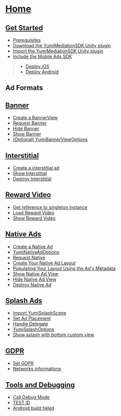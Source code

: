 # [Home](https://github.com/yumimobi/YumiMediationSDK-Unity/wiki/Home)

## [Get Started](https://github.com/yumimobi/YumiMediationSDK-Unity/wiki/GetStarted(en))
- [Prerequisites](https://github.com/yumimobi/YumiMediationSDK-Unity/wiki/GetStarted(en)#Prerequisites)
- [Download the YumiMediationSDK Unity plugin](https://github.com/yumimobi/YumiMediationSDK-Unity/wiki/GetStarted(en)#Download-the-YumiMediationSDK-Unity-plugin)
- [Import the YumiMediationSDK Unity plugin](https://github.com/yumimobi/YumiMediationSDK-Unity/wiki/GetStarted(en)#Import-the-YumiMediationSDK-Unity-plugin)
- [Include the Mobile Ads SDK](https://github.com/yumimobi/YumiMediationSDK-Unity/wiki/GetStarted(en)#Include-the-Mobile-Ads-SDK)
> - [Deploy iOS ](https://github.com/yumimobi/YumiMediationSDK-Unity/wiki/GetStarted(en)#Deploy-iOS)
> - [Deploy Android](https://github.com/yumimobi/YumiMediationSDK-Unity/wiki/GetStarted(en)#Deploy-Android)

## Ad Formats
## [Banner](https://github.com/yumimobi/YumiMediationSDK-Unity/wiki/Banner(en))
- [Create a BannerView](https://github.com/yumimobi/YumiMediationSDK-Unity/wiki/Banner(en)#Create-a-BannerView)
- [Request Banner](https://github.com/yumimobi/YumiMediationSDK-Unity/wiki/Banner(en)#Request-Banner)
- [Hide Banner](https://github.com/yumimobi/YumiMediationSDK-Unity/wiki/Banner(en)#Hide-Banner)
- [Show Banner](https://github.com/yumimobi/YumiMediationSDK-Unity/wiki/Banner(en)#Show-Banner)
- [(Optional) YumiBannerViewOptions](https://github.com/yumimobi/YumiMediationSDK-Unity/wiki/Banner(en)#(Optional)-YumiBannerViewOptions)

## [Interstitial](https://github.com/yumimobi/YumiMediationSDK-Unity/wiki/Interstitial(en))
- [Create a interstitial ad](https://github.com/yumimobi/YumiMediationSDK-Unity/wiki/Interstitial(en)#Create-a-interstitial-ad)
- [Show Interstitial](https://github.com/yumimobi/YumiMediationSDK-Unity/wiki/Interstitial(en)#Show-Interstitial)
- [Destroy Interstitial](https://github.com/yumimobi/YumiMediationSDK-Unity/wiki/Interstitial(en)#Destroy-Interstitial)

## [Reward Video](https://github.com/yumimobi/YumiMediationSDK-Unity/wiki/RewardVideo(en))
- [Get reference to singleton instance](https://github.com/yumimobi/YumiMediationSDK-Unity/wiki/RewardVideo(en)#Get-reference-to-singleton-instance)
- [Load Reward Video](https://github.com/yumimobi/YumiMediationSDK-Unity/wiki/RewardVideo(en)#Load-Reward-Video)
- [Show Reward Video](https://github.com/yumimobi/YumiMediationSDK-Unity/wiki/RewardVideo(en)#Show-Reward-Video)

## [Native Ads](https://github.com/yumimobi/YumiMediationSDK-Unity/wiki/NativeAd(en))
- [Create a Native Ad](https://github.com/yumimobi/YumiMediationSDK-Unity/wiki/NativeAd(en)#Create-a-Native-Ad)
- [YumiNativeAdOptions](https://github.com/yumimobi/YumiMediationSDK-Unity/wiki/NativeAd(en)#YumiNativeAdOptions)
- [Request Native](https://github.com/yumimobi/YumiMediationSDK-Unity/wiki/NativeAd(en)#Request-Native)
- [Create Your Native Ad Layout](https://github.com/yumimobi/YumiMediationSDK-Unity/wiki/NativeAd(en)#Create-Your-Native-Ad-Layout)
- [Populating Your Layout Using the Ad's Metadata](https://github.com/yumimobi/YumiMediationSDK-Unity/wiki/NativeAd(en)#Populating-Your-Layout-Using-the-Ad's-Metadata)
- [Show Native Ad View](https://github.com/yumimobi/YumiMediationSDK-Unity/wiki/NativeAd(en)#Show-Native-Ad-View)
- [Hide Native Ad View](https://github.com/yumimobi/YumiMediationSDK-Unity/wiki/NativeAd(en)#Hide-Native-Ad-View)
- [Destroy Native Ad](https://github.com/yumimobi/YumiMediationSDK-Unity/wiki/NativeAd(en)#Destroy-Native-Ad)

## [Splash Ads](https://github.com/yumimobi/YumiMediationSDK-Unity/wiki/Splash(en))
- [Import YumiSplashScene](https://github.com/yumimobi/YumiMediationSDK-Unity/wiki/Splash(en)#Import-YumiSplashScene)
- [Set Ad Placement](https://github.com/yumimobi/YumiMediationSDK-Unity/wiki/Splash(en)#Set-Ad-Placement)
- [Handle Delegate](https://github.com/yumimobi/YumiMediationSDK-Unity/wiki/Splash(en)#Handle-Delegate)
- [YumiSplashOptions](https://github.com/yumimobi/YumiMediationSDK-Unity/wiki/Splash(en)#YumiSplashOptions)
- [Show splash with bottom custom view](https://github.com/yumimobi/YumiMediationSDK-Unity/wiki/Splash(en)#Show-splash-with-bottom-custom-view)

## [GDPR](https://github.com/yumimobi/YumiMediationSDK-Unity/wiki/GDPR(en))
- [Set GDPR](https://github.com/yumimobi/YumiMediationSDK-Unity/wiki/GDPR(en)#Set-GDPR)
- [Networks informations](https://github.com/yumimobi/YumiMediationSDK-Unity/wiki/GDPR(en)#Networks-informations)

## [Tools and Debugging](https://github.com/yumimobi/YumiMediationSDK-Unity/wiki/Debugging(en))
- [Call Debug Mode](https://github.com/yumimobi/YumiMediationSDK-Unity/wiki/Debugging(en)#Call-Debug-Mode)
- [TEST ID](https://github.com/yumimobi/YumiMediationSDK-Unity/wiki/Debugging(en)#TEST-ID)
- [Android build failed](https://github.com/yumimobi/YumiMediationSDK-Unity/wiki/Debugging(en)#Android-build-failed)


